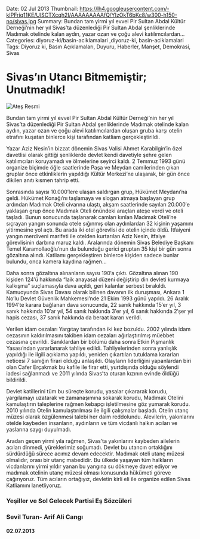 Date: 02 Jul 2013
Thumbnail: https://lh4.googleusercontent.com/-kIPFriq11KE/UlSCTXcqh2I/AAAAAAAAAfQ/YIzOkT6bKc8/w300-h150-no/sivas.jpg
Summary: Bundan tam yirmi yıl evvel Pir Sultan Abdal Kültür Derneği’nin her yıl Sivas’ta düzenlediği Pir Sultan Abdal şenliklerinde Madımak otelinde kalan aydın, yazar ozan ve çoğu alevi katılımcılardan...
Categories: diyoruz-ki/basin-aciklamalari ,diyoruz-ki, basin-aciklamalari
Tags: Diyoruz ki, Basın Açıklamaları, Duyuru, Haberler, Manşet, Demokrasi, Sivas

# Sivas’ın Utancı Bitmemiştir; Unutmadık!

![Ateş Resmi](https://lh4.googleusercontent.com/-kIPFriq11KE/UlSCTXcqh2I/AAAAAAAAAfQ/YIzOkT6bKc8/w300-h150-no/sivas.jpg)

Bundan tam yirmi yıl evvel Pir Sultan Abdal Kültür Derneği’nin her yıl Sivas’ta düzenlediği Pir Sultan Abdal şenliklerinde Madımak otelinde kalan aydın, yazar ozan ve çoğu alevi katılımcılardan oluşan gruba karşı otelin etrafını kuşatan binlerce kişi tarafından katliam gerçekleştirildi.

Yazar Aziz Nesin’in bizzat dönemin Sivas Valisi  Ahmet Karabilgin’in özel davetlisi  olarak gittiği  şenliklerde devlet kendi davetiyle şehre gelen katılımcıları koruyamadı ve ölmelerine seyirci kaldı.
2 Temmuz 1993 günü organize biçimde öğle saatlerinde Paşa ve Meydan camilerinden çıkan gruplar önce etkinliklerin yapıldığı Kültür Merkezi’ne ulaşarak, bir gün önce dikilen anıtı kısmen tahrip etti.

Sonrasında sayısı 10.000’lere ulaşan saldırgan grup, Hükümet Meydanı’na geldi. Hükümet Konağı’nı taşlamaya ve slogan atmaya başlayan grup ardından Madımak Oteli civarına ulaştı, akşam saatlerinde sayıları  20.000′e yaklaşan grup  önce Madımak Oteli önündeki araçları ateşe verdi ve oteli taşladı. Bunun sonucunda taşlanarak camları kırılan Madımak Oteli’ne sıçrayan yangın sonunda otele sığınmış olan aydınlardan 32 kişinin yaşamını yitirmesine yol açtı. Bu arada iki otel görevlisi de otelin içinde öldü. İtfaiyeni yangın merdiveni marifeti ile otelden kurtarılan Aziz Nesin, itfaiye görevlisinin darbına maruz kaldı. Aralarında dönemin Sivas Belediye Başkanı Temel Karamollaoğlu’nun da bulunduğu gerici gruptan 35 kişi bir gün sonra gözaltına alındı. Katliamı gerçekleştiren binlerce kişiden sadece bunlar bulundu, onca kamera kaydına rağmen…

Daha sonra gözaltına alınanların sayısı 190′a çıktı. Gözaltına alınan 190 kişiden 124′ü hakkında “laik anayasal düzeni değiştirip din devleti kurmaya kalkışma” suçlamasıyla dava açıldı, geri kalanlar serbest bırakıldı. Kamuoyunda Sivas Davası olarak bilinen davanın ilk duruşması, Ankara 1 No’lu Devlet Güvenlik Mahkemesi’nde 21 Ekim 1993 günü yapıldı. 26 Aralık 1994′te karara bağlanan dava sonucunda, 22 sanık hakkında 15′er yıl, 3 sanık hakkında 10′ar yıl, 54 sanık hakkında 3′er yıl, 6 sanık hakkında 2′şer yıl hapis cezası, 37 sanık hakkında da beraat kararı verildi.

Verilen idam cezaları Yargıtay tarafından iki kez bozuldu. 2002 yılında idam cezasının kaldırılmasını takiben idam cezaları ağırlaştırılmış müebbet cezasına çevrildi. Sanıklardan bir bölümü daha sonra Etkin Pişmanlık Yasası’ndan yararlanarak tahliye edildi. Tahliyelerinden sonra yanlışlık yapıldığı ile ilgili açıklama yapıldı, yeniden çıkartılan tutuklama kararları neticesi 7 sanığın firari olduğu anlaşıldı. Olayların liderliğini yapanlardan biri olan Cafer Erçakmak bu kafile ile firar etti, yurtdışında olduğu söylendi iadesi sağlanmadı ve 2011 yılında Sivas’ta oturan kızının evinde öldüğü bildirildi.

Devlet katillerini tüm bu süreçte korudu, yasalar çıkararak korudu, yargılamayı uzatarak ve zamanaşımına sokarak korudu, Madımak Otelini  kamulaştırın taleplerine rağmen kebapçı işletilmesine göz yumarak korudu. 2010 yılında Otelin kamulaştırılması ile ilgili çalışmalar başladı. Otelin utanç müzesi olarak özgülenmesi talebi her daim reddolundu. Alevilerin, yakınlarını otelde kaybeden insanların, aydınların ve tüm vicdanlı halkın  acıları ve yaslarına saygı duyulmadı.

Aradan geçen yirmi yıla rağmen, Sivas’ta yakınlarını kaybeden ailelerin acıları dinmedi, yüreklerimiz soğumadı. Devlet bu utancın ortaklığını sürdürdüğü sürece acımız devam edecektir. Madımak oteli utanç müzesi olmalıdır, orası bir utanç mabedidir. Bu ülkede yaşayan tüm halkların vicdanlarını yirmi yıldır yanan bu yangına su dökmeye davet ediyor ve madımak otelinin utanç müzesi olması konusunda hükümeti göreve çağırıyoruz. Tüm acıların ortağıyız, devletin kirli eli ile organize edilen Sivas Katliamını lanetliyoruz.


### Yeşiller ve Sol Gelecek Partisi Eş Sözcüleri
### Sevil Turan- Arif Ali Cangı
#### 02.07.2013
